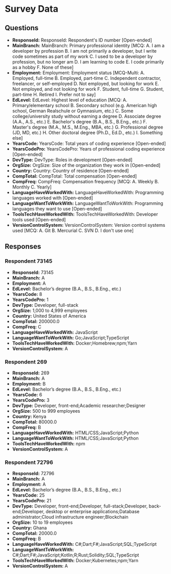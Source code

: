 # Survey Data

## Questions

- **ResponseId:** ResponseId: Respondent's ID number [Open-ended]
- **MainBranch:** MainBranch: Primary professional identity [MCQ: A. I am a developer by profession B. I am not primarily a developer, but I write code sometimes as part of my work C. I used to be a developer by profession, but no longer am D. I am learning to code E. I code primarily as a hobby F. None of these]
- **Employment:** Employment: Employment status [MCQ-Multi: A. Employed, full-time B. Employed, part-time C. Independent contractor, freelancer, or self-employed D. Not employed, but looking for work E. Not employed, and not looking for work F. Student, full-time G. Student, part-time H. Retired I. Prefer not to say]
- **EdLevel:** EdLevel: Highest level of education [MCQ: A. Primary/elementary school B. Secondary school (e.g. American high school, German Realschule or Gymnasium, etc.) C. Some college/university study without earning a degree D. Associate degree (A.A., A.S., etc.) E. Bachelor's degree (B.A., B.S., B.Eng., etc.) F. Master's degree (M.A., M.S., M.Eng., MBA, etc.) G. Professional degree (JD, MD, etc.) H. Other doctoral degree (Ph.D., Ed.D., etc.) I. Something else]
- **YearsCode:** YearsCode: Total years of coding experience [Open-ended]
- **YearsCodePro:** YearsCodePro: Years of professional coding experience [Open-ended]
- **DevType:** DevType: Roles in development [Open-ended]
- **OrgSize:** OrgSize: Size of the organization they work in [Open-ended]
- **Country:** Country: Country of residence [Open-ended]
- **CompTotal:** CompTotal: Total compensation [Open-ended]
- **CompFreq:** CompFreq: Compensation frequency [MCQ: A. Weekly B. Monthly C. Yearly]
- **LanguageHaveWorkedWith:** LanguageHaveWorkedWith: Programming languages worked with [Open-ended]
- **LanguageWantToWorkWith:** LanguageWantToWorkWith: Programming languages they want to use [Open-ended]
- **ToolsTechHaveWorkedWith:** ToolsTechHaveWorkedWith: Developer tools used [Open-ended]
- **VersionControlSystem:** VersionControlSystem: Version control systems used [MCQ: A. Git B. Mercurial C. SVN D. I don't use one]

## Responses

### Respondent 73145

- **ResponseId:** 73145
- **MainBranch:** A
- **Employment:** A
- **EdLevel:** Bachelor’s degree (B.A., B.S., B.Eng., etc.)
- **YearsCode:** 8
- **YearsCodePro:** 1
- **DevType:** Developer, full-stack
- **OrgSize:** 1,000 to 4,999 employees
- **Country:** United States of America
- **CompTotal:** 200000.0
- **CompFreq:** C
- **LanguageHaveWorkedWith:** JavaScript
- **LanguageWantToWorkWith:** Go;JavaScript;TypeScript
- **ToolsTechHaveWorkedWith:** Docker;Homebrew;npm;Yarn
- **VersionControlSystem:** A

### Respondent 269

- **ResponseId:** 269
- **MainBranch:** A
- **Employment:** B
- **EdLevel:** Bachelor’s degree (B.A., B.S., B.Eng., etc.)
- **YearsCode:** 6
- **YearsCodePro:** 3
- **DevType:** Developer, front-end;Academic researcher;Designer
- **OrgSize:** 500 to 999 employees
- **Country:** Kenya
- **CompTotal:** 80000.0
- **CompFreq:** B
- **LanguageHaveWorkedWith:** HTML/CSS;JavaScript;Python
- **LanguageWantToWorkWith:** HTML/CSS;JavaScript;Python
- **ToolsTechHaveWorkedWith:** npm
- **VersionControlSystem:** A

### Respondent 72796

- **ResponseId:** 72796
- **MainBranch:** A
- **Employment:** A
- **EdLevel:** Bachelor’s degree (B.A., B.S., B.Eng., etc.)
- **YearsCode:** 25
- **YearsCodePro:** 21
- **DevType:** Developer, front-end;Developer, full-stack;Developer, back-end;Developer, desktop or enterprise applications;Database administrator;Cloud infrastructure engineer;Blockchain
- **OrgSize:** 10 to 19 employees
- **Country:** Ghana
- **CompTotal:** 20000.0
- **CompFreq:** B
- **LanguageHaveWorkedWith:** C#;Dart;F#;JavaScript;SQL;TypeScript
- **LanguageWantToWorkWith:** C#;Dart;F#;JavaScript;Kotlin;R;Rust;Solidity;SQL;TypeScript
- **ToolsTechHaveWorkedWith:** Docker;Kubernetes;npm;Yarn
- **VersionControlSystem:** A
